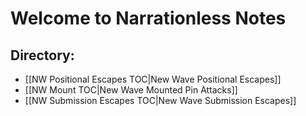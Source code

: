 # Welcome to Narrationless Notes

## Directory:
- [[NW Positional Escapes TOC|New Wave Positional Escapes]]
- [[NW Mount TOC|New Wave Mounted Pin Attacks]]
- [[NW Submission Escapes TOC|New Wave Submission Escapes]]

